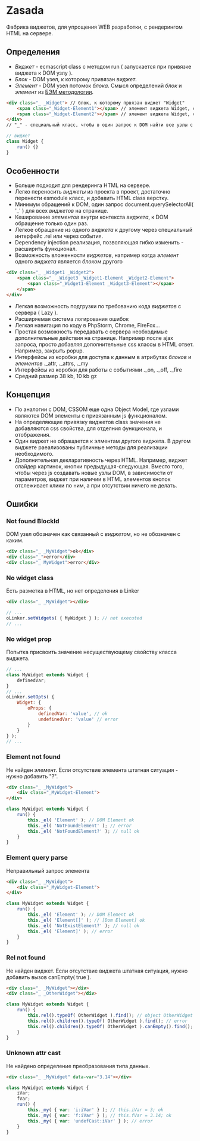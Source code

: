 # Zasada

Фабрика виджетов, для упрощения WEB разработки, с рендерингом HTML на сервере.

## Определения
 * _Виджет_ - ecmascript class с методом run ( запускается при привязке виджета к DOM узлу ).
 * _Блок_ - DOM узел, к которому привязан _виджет_.
 * _Элемент_ - DOM узел потомок _блока_.
 Смысл определений _блок_ и _элемент_ из [БЭМ методологии](https://ru.bem.info/methodology/quick-start/).
```html
<div class="_ _Widget"> // блок, к которому првязан виджет "Widget"
    <span class="_Widget-Element1"></span> // элемент виджета Widget, с названием "Element1"
    <span class="_Widget-Element2"></span> // элемент виджета Widget, с названием "Element2"
</div>
// "_" - специальный класс, чтобы в один запрос к DOM найти все узлы с виджетами
```
```javascript
// виджет
class Widget {
    run() {}
}
```

## Особенности
 * Больше подходит для рендеринга HTML на сервере.
 * Легко переносить _виджеты_ из проекта в проект, достаточно перенести esmodule класс, и добавить HTML class верстку.
 * Минимум обращений к DOM, один запрос document.querySelectorAll( '_' ) для всех _виджетов_ на странице.
 * Кеширование _элементов_ внутри контекста _виджета_, к DOM обращение только один раз.
 * Легкое обращение из одного _виджета_ к другому через специальный интерфейс .rel или через события.
 * Dependency injection реализация, позволяющая гибко изменить - расширить функционал.
 * Возможность вложенности _виджетов_, например когда _элемент_ одного _виджета_ является _блоком_ другого
```html
<div class="_ _Widget1 _Widget2">
    <span class="_ _Widget3 _Widget1-Element _Widget2-Element">
        <span class="_Widget1-Element _Widget3-Element"></span>
    </span>
</div>
```
 * Легкая возможность подгрузки по требованию кода _виджетов_ с сервера ( Lazy ).
 * Расширяемая система логирования ошибок
 * Легкая навигация по коду в PhpStorm, Chrome, FireFox...
 * Простая возможность передавать с сервера необходимые дополнительные действия на странице. Например после ajax запроса, просто добавляя дополнительные css классы в HTML ответ. Например, закрыть popup.
 * Интерфейсы из коробки для доступа к данным в атрибутах _блоков_ и _элементов_ ._attr, ._attrs, ._my
 * Интерфейсы из коробки для работы с событиями ._on, ._off, ._fire
 * Средний размер 38 kb, 10 kb gz

## Концепция
 * По аналогии с DOM, CSSOM еще одна Object Model, где узлами являются DOM элементы с привязанным js функционалом.
 * На определяющие привязку виджетов class значения не добавляются css свойства, для отделния функционала, и отображения.
 * Один виджет не обращается к элментам другого виджета. В другом виджете раеализованы публичные методы для реализации необходимого.
 * Дополнительная декларативность через HTML. Например, виджет слайдер картинок, кнопки предыдущая-следующая. Вместо того, чтобы через js создавать новые узлы DOM, в зависимости от параметров, виджет при наличии в HTML элементов кнопок отслеживает клики по ним, а при отсутствии ничего не делать.

## Ошибки

### Not found BlockId
DOM узел обозначен как связанный с _виджетом_, но не обозначен с каким.
```html
<div class="_ _MyWidget">ok</div>
<div class="_">error</div>
<div class="_ MyWidget">error</div>
```

### No widget class
Есть разметка в HTML, но нет определения в Linker
```html
<div class="_ _MyWidget"></div>
```
```javascript
// ...
oLinker.setWidgets( { MyWidget } ); // not executed
// ...
```

### No widget prop
Попытка присвоить значение несуществующему свойству класса виджета.
```javascript
// ...
class MyWidget extends Widget {
    definedVar;
}
// ...
oLinker.setOpts( {
    Widget: {
        oProps: {
            definedVar: 'value', // ok
            undefinedVar: 'value' // error
        }    
    }
} );
// ...
```

### Element not found
Не найден _элемент_. Если отсутствие элемента штатная ситуация - нужно добавить "?".
```html
<div class="_ _MyWidget">
    <div class="_MyWidget-Element">
</div>
```
```javascript
class MyWidget extends Widget {
    run() {
        this._el( 'Element' ); // DOM Element ok 
        this._el( 'NotFoundElement' ); // error
        this._el( 'NotFoundElement?' ); // null ok
    }
}
```

### Element query parse
Неправильный запрос элемента
```html
<div class="_ _MyWidget">
    <div class="_MyWidget-Element">
</div>
```
```javascript
class MyWidget extends Widget {
    run() {
        this._el( 'Element' ); // DOM Element ok 
        this._el( 'Element[]' ); // [Dom Element] ok
        this._el( 'NotExistElement?' ); // null ok
        this._el( 'Element]' ); // error
    }
}
```

### Rel not found
Не найден виджет. Если отсутствие виджета штатная ситуация, нужно добавить вызов canEmpty( true ).
```html
<div class="_ _MyWidget"></div>
<div class="_ _OtherWidget"></div>
```
```javascript
class MyWidget extends Widget {
    run() {
        this.rel().typeOf( OtherWidget ).find(); // object OtherWidget ok 
        this.rel().children().typeOf( OtherWidget ).find(); // error
        this.rel().children().typeOf( OtherWidget ).canEmpty().find(); // null ok
    }
}
```

### Unknown attr cast
Не найдено определение преобразования типа данных.
```html
<div class="_ _MyWidget" data-var="3.14"></div>
```
```javascript
class MyWidget extends Widget {
    iVar;
    fVar;
    run() {
        this._my( { var: 'i:iVar' } ); // this.iVar = 3; ok 
        this._my( { var: 'f:iVar' } ); // this.fVar = 3.14; ok
        this._my( { var: 'undefCast:iVar' } ); // error
    }
}
```